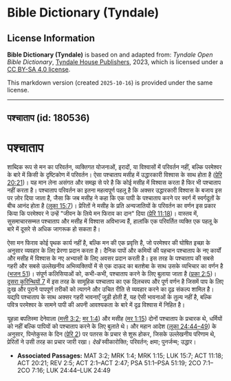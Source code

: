 # Bible Dictionary (Tyndale)

## License Information

**Bible Dictionary (Tyndale)** is based on and adapted from: _Tyndale Open Bible Dictionary_, [Tyndale House Publishers](https://tyndaleopenresources.com/), 2023, which is licensed under a [CC BY-SA 4.0 license](https://creativecommons.org/licenses/by-sa/4.0/legalcode.en).

This markdown version (created `2025-10-16`) is provided under the same license.



--------------------------------

## पश्चाताप (id: 180536)

पश्चाताप
========

शाब्दिक रूप से मन का परिवर्तन, व्यक्तिगत योजनाओं, इरादों, या विश्वासों में परिवर्तन नहीं, बल्कि परमेश्वर के बारे में किसी के दृष्टिकोण में परिवर्तन। ऐसा पश्चाताप मसीह में उद्धारकारी विश्वास के साथ होता है ([प्रेरि 20:21](https://ref.ly/Acts20:21))। यह मान लेना असंगत और समझ से परे है कि कोई मसीह में विश्वास करता है फिर भी पश्चाताप नहीं करता है। पश्चाताप परिवर्तन का इतना महत्वपूर्ण पहलू है कि अक्सर उद्धारकारी विश्वास के बजाय इस पर ज़ोर दिया जाता है, जैसा कि जब मसीह ने कहा कि एक पापी के पश्चाताप करने पर स्वर्ग में स्वर्गदूतों के बीच आनंद होता है ([लूका 15:7](https://ref.ly/Luke15:7))। प्रेरितों ने मसीह के प्रति अन्यजातियों के परिवर्तन का वर्णन इस प्रकार किया कि परमेश्वर ने उन्हें "जीवन के लिये मन फिराव का दान" दिया ([प्रेरि 11:18](https://ref.ly/Acts11:18))। वास्तव में, सुसमाचारसम्मत पश्चाताप और मसीह में विश्वास अविभाज्य हैं, हालांकि एक परिवर्तित व्यक्ति एक पहलू के बारे में दूसरे से अधिक जागरूक हो सकता है।

ऐसा मन फिराव कोई पृथक कार्य नहीं है, बल्कि मन की एक प्रवृत्ति है, जो परमेश्वर की घोषित इच्छा के अनुसार व्यवहार के लिए प्रेरणा प्रदान करता है। दैनिक पापों और कमियों की पहचान पश्चाताप के नए कार्यों और मसीह में विश्वास के नए अभ्यासों के लिए अवसर प्रदान करती है। इस तरह के पश्चाताप की सबसे गहरी और सबसे उल्लेखनीय अभिव्यक्तियों में से एक दाऊद का बतशेबा के साथ उसके व्यभिचार का वर्णन है ([भजन 51](https://ref.ly/Ps51:1-Ps51:19))। संपूर्ण कलिसियाओं को, कभी\-कभी, पश्चाताप करने के लिए बुलाया जाता है ([प्रका 2:5](https://ref.ly/Rev2:5))। [दूसरा कुरिन्थियों 7](https://ref.ly/2Cor7:1-2Cor7:16) में इस तरह के सामूहिक पश्चाताप का एक दिलचस्प और पूर्ण वर्णन है जिसमें पाप के लिए दुःख और पुराने पापपूर्ण तरीकों को त्यागने और उचित रीति से व्यवहार करने का दृढ़ संकल्प शामिल है। यद्यपि पश्चाताप के साथ अक्सर गहरी भावनाएँ जुड़ी होती हैं, यह ऐसी भावनाओं के तुल्य नहीं है, बल्कि पवित्र परमेश्वर के सामने पापी की अपनी आवश्यकता के बारे में दृढ़ विश्वास में निहित है।

यूहन्ना बपतिस्मा देनेवाला ([मत्ती 3:2](https://ref.ly/Matt3:2); [मर 1:4](https://ref.ly/Mark1:4)) और मसीह ([मर 1:15](https://ref.ly/Mark1:15)) दोनों पश्चाताप के प्रचारक थे, धर्मियों को नहीं बल्कि पापियों को पश्चाताप करने के लिए बुलाते थे। और महान आदेश ([लूका 24:44–49](https://ref.ly/Luke24:44-Luke24:49)) के अनुसार, पिन्तेकुस्त के दिन ([प्रेरि 2](https://ref.ly/Acts2:1-Acts2:47)) पर पतरस के प्रचार से शुरू होकर, जिसके उल्लेखनीय परिणाम थे, प्रेरितों ने उसी तरह का प्रचार जारी रखा। *देखें* स्वीकारोक्ति; परिवर्तन; क्षमा; पुनर्जन्म; उद्धार।

* **Associated Passages:** MAT 3:2; MRK 1:4; MRK 1:15; LUK 15:7; ACT 11:18; ACT 20:21; REV 2:5; ACT 2:1–ACT 2:47; PSA 51:1–PSA 51:19; 2CO 7:1–2CO 7:16; LUK 24:44–LUK 24:49

